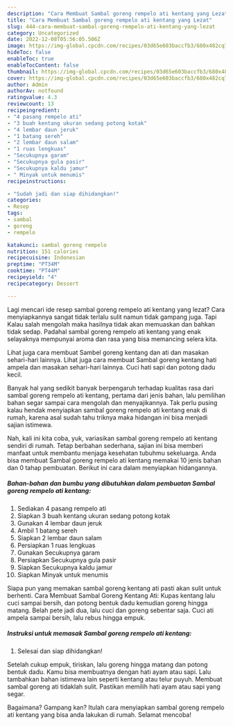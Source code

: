 ```yaml
---
description: "Cara Membuat Sambal goreng rempelo ati kentang yang Lezat"
title: "Cara Membuat Sambal goreng rempelo ati kentang yang Lezat"
slug: 444-cara-membuat-sambal-goreng-rempelo-ati-kentang-yang-lezat
category: Uncategorized
date: 2022-12-08T05:56:05.506Z
image: https://img-global.cpcdn.com/recipes/03d65e603baccfb3/680x482cq70/sambal-goreng-rempelo-ati-kentang-foto-resep-utama.jpg
hideToc: false
enableToc: true
enableTocContent: false
thumbnail: https://img-global.cpcdn.com/recipes/03d65e603baccfb3/680x482cq70/sambal-goreng-rempelo-ati-kentang-foto-resep-utama.jpg
cover: https://img-global.cpcdn.com/recipes/03d65e603baccfb3/680x482cq70/sambal-goreng-rempelo-ati-kentang-foto-resep-utama.jpg
author: Admin
authorAv: notfound
ratingvalue: 4.3
reviewcount: 13
recipeingredient:
- "4 pasang rempelo ati"
- "3 buah kentang ukuran sedang potong kotak"
- "4 lembar daun jeruk"
- "1 batang sereh"
- "2 lembar daun salam"
- "1 ruas lengkuas"
- "Secukupnya garam"
- "Secukupnya gula pasir"
- "Secukupnya kaldu jamur"
- " Minyak untuk menumis"
recipeinstructions:

- "Sudah jadi dan siap dihidangkan!"
categories:
- Resep
tags:
- sambal
- goreng
- rempelo

katakunci: sambal goreng rempelo 
nutrition: 151 calories
recipecuisine: Indonesian
preptime: "PT34M"
cooktime: "PT44M"
recipeyield: "4"
recipecategory: Dessert

---
```



Lagi mencari ide resep sambal goreng rempelo ati kentang yang lezat? Cara menyiapkannya sangat tidak terlalu sulit namun tidak gampang juga. Tapi Kalau salah mengolah maka hasilnya tidak akan memuaskan dan bahkan tidak sedap. Padahal sambal goreng rempelo ati kentang yang enak selayaknya mempunyai aroma dan rasa yang bisa memancing selera kita.


Lihat juga cara membuat Sambel goreng kentang dan ati dan masakan sehari-hari lainnya. Lihat juga cara membuat Sambal goreng kentang hati ampela dan masakan sehari-hari lainnya. Cuci hati sapi dan potong dadu kecil.

Banyak hal yang sedikit banyak berpengaruh terhadap kualitas rasa dari sambal goreng rempelo ati kentang, pertama dari jenis bahan, lalu pemilihan bahan segar sampai cara mengolah dan menyajikannya. Tak perlu pusing kalau hendak menyiapkan sambal goreng rempelo ati kentang enak di rumah, karena asal sudah tahu triknya maka hidangan ini bisa menjadi sajian istimewa.


Nah, kali ini kita coba, yuk, variasikan sambal goreng rempelo ati kentang sendiri di rumah. Tetap berbahan sederhana, sajian ini bisa memberi manfaat untuk membantu menjaga kesehatan tubuhmu sekeluarga. Anda bisa membuat Sambal goreng rempelo ati kentang memakai 10 jenis bahan dan 0 tahap pembuatan. Berikut ini cara dalam menyiapkan hidangannya.

<!--inarticleads1-->

##### Bahan-bahan dan bumbu yang dibutuhkan dalam pembuatan Sambal goreng rempelo ati kentang:

1. Sediakan 4 pasang rempelo ati
1. Siapkan 3 buah kentang ukuran sedang potong kotak
1. Gunakan 4 lembar daun jeruk
1. Ambil 1 batang sereh
1. Siapkan 2 lembar daun salam
1. Persiapkan 1 ruas lengkuas
1. Gunakan Secukupnya garam
1. Persiapkan Secukupnya gula pasir
1. Siapkan Secukupnya kaldu jamur
1. Siapkan  Minyak untuk menumis


Siapa pun yang memakan sambal goreng kentang ati pasti akan sulit untuk berhenti. Cara Membuat Sambal Goreng Kentang Ati: Kupas kentang lalu cuci sampai bersih, dan potong bentuk dadu kemudian goreng hingga matang. Belah pete jadi dua, lalu cuci dan goreng sebentar saja. Cuci ati ampela sampai bersih, lalu rebus hingga empuk. 

<!--inarticleads2-->

##### Instruksi untuk memasak Sambal goreng rempelo ati kentang:


1. Selesai dan siap dihidangkan!

Setelah cukup empuk, tiriskan, lalu goreng hingga matang dan potong bentuk dadu. Kamu bisa membuatnya dengan hati ayam atau sapi. Lalu tambahkan bahan istimewa lain seperti kentang atau telur puyuh. Membuat sambal goreng ati tidaklah sulit. Pastikan memilih hati ayam atau sapi yang segar. 

Bagaimana? Gampang kan? Itulah cara menyiapkan sambal goreng rempelo ati kentang yang bisa anda lakukan di rumah. Selamat mencoba!
